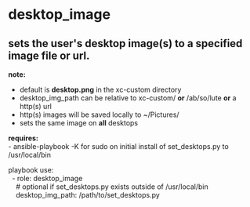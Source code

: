 desktop\_image
==========

sets the user's desktop image(s) to a specified image file or url.
----------

**note:**<br />
- default is **desktop.png** in the xc-custom directory<br />
- desktop\_img\_path can be relative to xc-custom/ **or** /ab/so/lute **or** a http(s) url<br />
- http(s) images will be saved locally to ~/Pictures/<br />
- sets the same image on **all** desktops<br />

**requires:**<br />
\- ansible\-playbook \-K for sudo on initial install of set_desktops.py to /usr/local/bin<br />

playbook use:<br />
&nbsp;&nbsp;\- role: desktop\_image<br />
&nbsp;&nbsp;&nbsp;&nbsp;# optional if set\_desktops.py exists outside of /usr/local/bin<br />
&nbsp;&nbsp;&nbsp;&nbsp;desktop\_img\_path: /path/to/set_desktops.py<br />
